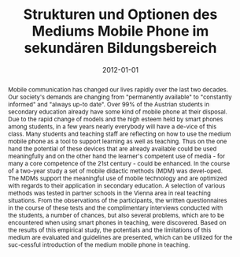 ---
abstract: Mobile communication has changed our lives rapidly over the last two decades.
  Our society's demands are changing from "permanently available" to "constantly informed"
  and "always up-to date". Over 99% of the Austrian students in secondary education
  already have some kind of mobile phone at their disposal. Due to the rapid change
  of models and the high esteem held by smart phones among students, in a few years
  nearly everybody will have a de-vice of this class. Many students and teaching staff
  are reflecting on how to use the medium mobile phone as a tool to support learning
  as well as teaching. Thus on the one hand the potential of these devices that are
  already available could be used meaningfully and on the other hand the learner's
  competent use of media - for many a core competence of the 21st century - could
  be enhanced. In the course of a two-year study a set of mobile didactic methods
  (MDM) was devel-oped. The MDMs support the meaningful use of mobile technology and
  are optimized with regards to their application in secondary education. A selection
  of various methods was tested in partner schools in the Vienna area in real teaching
  situations. From the observations of the participants, the written questionnaires
  in the course of these tests and the complimentary interviews conducted with the
  students, a number of chances, but also several problems, which are to be encountered
  when using smart phones in teaching, were discovered. Based on the results of this
  empirical study, the potentials and the limitations of this medium are evaluated
  and guidelines are presented, which can be utilized for the suc-cessful introduction
  of the medium mobile phone in teaching.
authors:
- Grischa Schmiedl
date: '2012-01-01'
featured: false
links:
- name: Publik
  url: https://publik.tuwien.ac.at/showentry.php?ID=206019&lang=1
publication_types:
- '7'
publishDate: '2012-01-01'
title: Strukturen und Optionen des Mediums Mobile Phone im sekundären Bildungsbereich
url_pdf: ''
---